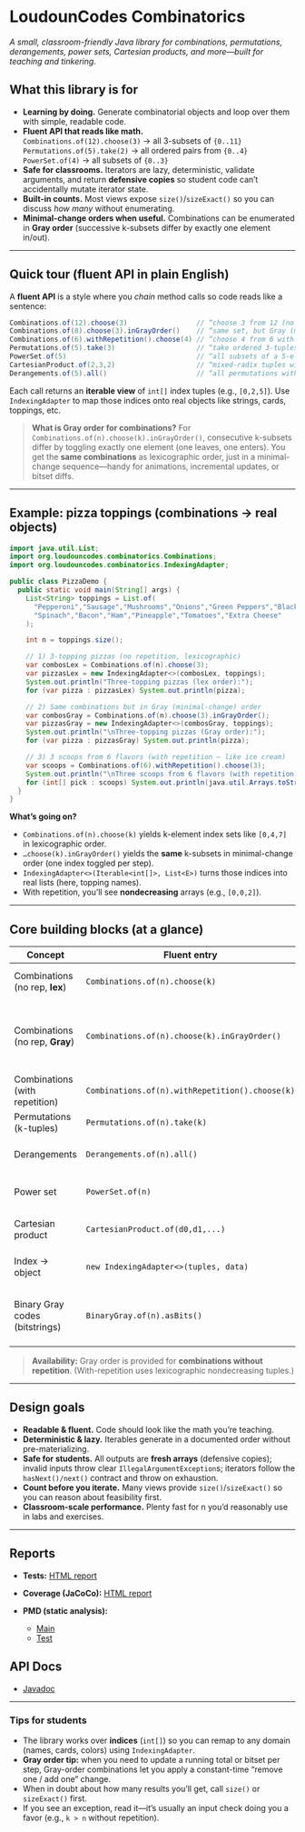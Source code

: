 # LoudounCodes Combinatorics

*A small, classroom-friendly Java library for combinations, permutations, derangements, power sets, Cartesian products, and more—built for teaching and tinkering.*

## What this library is for

* **Learning by doing.** Generate combinatorial objects and loop over them with simple, readable code.
* **Fluent API that reads like math.**  
  `Combinations.of(12).choose(3)` → all 3-subsets of `{0..11}`  
  `Permutations.of(5).take(2)` → all ordered pairs from `{0..4}`  
  `PowerSet.of(4)` → all subsets of `{0..3}`
* **Safe for classrooms.** Iterators are lazy, deterministic, validate arguments, and return **defensive copies** so student code can’t accidentally mutate iterator state.
* **Built-in counts.** Most views expose `size()`/`sizeExact()` so you can discuss *how many* without enumerating.
* **Minimal-change orders when useful.** Combinations can be enumerated in **Gray order** (successive k-subsets differ by exactly one element in/out).

---

## Quick tour (fluent API in plain English)

A **fluent API** is a style where you *chain* method calls so code reads like a sentence:

```java
Combinations.of(12).choose(3)                 // “choose 3 from 12 (no repetition)”
Combinations.of(8).choose(3).inGrayOrder()    // “same set, but Gray (minimal-change) order”
Combinations.of(6).withRepetition().choose(4) // “choose 4 from 6 with repetition”
Permutations.of(5).take(3)                    // “take ordered 3-tuples without repetition”
PowerSet.of(5)                                // “all subsets of a 5-element set”
CartesianProduct.of(2,3,2)                    // “mixed-radix tuples with dims 2×3×2”
Derangements.of(5).all()                      // “all permutations with no fixed points”
````

Each call returns an **iterable view** of `int[]` index tuples (e.g., `[0,2,5]`). Use `IndexingAdapter` to map those indices onto real objects like strings, cards, toppings, etc.

> **What is Gray order for combinations?**
> For `Combinations.of(n).choose(k).inGrayOrder()`, consecutive k-subsets differ by toggling exactly one element (one leaves, one enters). You get the **same combinations** as lexicographic order, just in a minimal-change sequence—handy for animations, incremental updates, or bitset diffs.

---

## Example: pizza toppings (combinations → real objects)

```java
import java.util.List;
import org.loudouncodes.combinatorics.Combinations;
import org.loudouncodes.combinatorics.IndexingAdapter;

public class PizzaDemo {
  public static void main(String[] args) {
    List<String> toppings = List.of(
      "Pepperoni","Sausage","Mushrooms","Onions","Green Peppers","Black Olives",
      "Spinach","Bacon","Ham","Pineapple","Tomatoes","Extra Cheese"
    );

    int n = toppings.size();

    // 1) 3-topping pizzas (no repetition, lexicographic)
    var combosLex = Combinations.of(n).choose(3);
    var pizzasLex = new IndexingAdapter<>(combosLex, toppings);
    System.out.println("Three-topping pizzas (lex order):");
    for (var pizza : pizzasLex) System.out.println(pizza);

    // 2) Same combinations but in Gray (minimal-change) order
    var combosGray = Combinations.of(n).choose(3).inGrayOrder();
    var pizzasGray = new IndexingAdapter<>(combosGray, toppings);
    System.out.println("\nThree-topping pizzas (Gray order):");
    for (var pizza : pizzasGray) System.out.println(pizza);

    // 3) 3 scoops from 6 flavors (with repetition — like ice cream)
    var scoops = Combinations.of(6).withRepetition().choose(3);
    System.out.println("\nThree scoops from 6 flavors (with repetition):");
    for (int[] pick : scoops) System.out.println(java.util.Arrays.toString(pick));
  }
}
```

**What’s going on?**

* `Combinations.of(n).choose(k)` yields k-element index sets like `[0,4,7]` in lexicographic order.
* `…choose(k).inGrayOrder()` yields the **same** k-subsets in minimal-change order (one index toggled per step).
* `IndexingAdapter<>(Iterable<int[]>, List<E>)` turns those indices into real lists (here, topping names).
* With repetition, you’ll see **nondecreasing** arrays (e.g., `[0,0,2]`).

---

## Core building blocks (at a glance)

| Concept                         | Fluent entry                                    | Returns             | Notes                                                            |
| ------------------------------- | ----------------------------------------------- | ------------------- | ---------------------------------------------------------------- |
| Combinations (no rep, **lex**)  | `Combinations.of(n).choose(k)`                  | `Iterable<int[]>`   | Lexicographic order; `size()` = C(n,k)                           |
| Combinations (no rep, **Gray**) | `Combinations.of(n).choose(k).inGrayOrder()`    | `Iterable<int[]>`   | **Minimal-change** sequence (same set as lex); `size()` = C(n,k) |
| Combinations (with repetition)  | `Combinations.of(n).withRepetition().choose(k)` | `Iterable<int[]>`   | Nondecreasing arrays; `size()` = C(n+k−1,k)                      |
| Permutations (k-tuples)         | `Permutations.of(n).take(k)`                    | `Iterable<int[]>`   | Lexicographic; `size()` = P(n,k)                                 |
| Derangements                    | `Derangements.of(n).all()`                      | `Iterable<int[]>`   | No fixed points; `size()` = subfactorial                         |
| Power set                       | `PowerSet.of(n)`                                | `Iterable<int[]>`   | Size-then-lex order; `count()` = 2^n                             |
| Cartesian product               | `CartesianProduct.of(d0,d1,...)`                | `Iterable<int[]>`   | Rightmost coordinate varies fastest                              |
| Index → object                  | `new IndexingAdapter<>(tuples, data)`           | `Iterable<List<E>>` | Defensive copies each step                                       |
| Binary Gray codes (bitstrings)  | `BinaryGray.of(n).asBits()`                     | `Iterable<int[]>`   | Minimal-change bit patterns (for demos and visualizations)       |

> **Availability:** Gray order is provided for **combinations without repetition**. (With-repetition uses lexicographic nondecreasing tuples.)

---

## Design goals

* **Readable & fluent.** Code should look like the math you’re teaching.
* **Deterministic & lazy.** Iterables generate in a documented order without pre-materializing.
* **Safe for students.** All outputs are **fresh arrays** (defensive copies); invalid inputs throw clear `IllegalArgumentException`s; iterators follow the `hasNext()/next()` contract and throw on exhaustion.
* **Count before you iterate.** Many views provide `size()`/`sizeExact()` so you can reason about feasibility first.
* **Classroom-scale performance.** Plenty fast for n you’d reasonably use in labs and exercises.

---

## Reports

* **Tests:** [HTML report](./reports/tests/index.html)
* **Coverage (JaCoCo):** [HTML report](./reports/coverage/index.html)
* **PMD (static analysis):**

  * [Main](./reports/pmd/main.html)
  * [Test](./reports/pmd/test.html)

## API Docs

* [Javadoc](./reports/api/index.html)

---

### Tips for students

* The library works over **indices** (`int[]`) so you can remap to any domain (names, cards, colors) using `IndexingAdapter`.
* **Gray order tip:** when you need to update a running total or bitset per step, Gray-order combinations let you apply a constant-time “remove one / add one” change.
* When in doubt about how many results you’ll get, call `size()` or `sizeExact()` first.
* If you see an exception, read it—it’s usually an input check doing you a favor (e.g., `k > n` without repetition).

